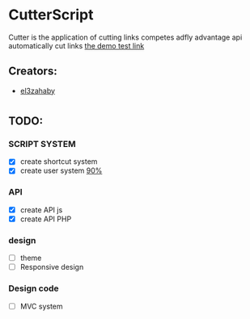 # CutterScript
 Cutter is the application of cutting links competes adfly advantage api automatically cut links
[ the demo test link ](http://cuer.esy.es/)
 
## Creators:
- [el3zahaby](https://github.com/el3zahaby)
<h1/>

## TODO:
### SCRIPT SYSTEM
- [x] create shortcut system
- [x] create user system [90%](https://github.com/el3zahaby/CutterScript/commit/70bf0035b9c7b9f4f99a0e2b8a69f1d98a870b87#commitcomment-20770159)

### API
- [x] create API js
- [x] create API PHP

### design
- [ ] theme
- [ ] Responsive design

### Design code
- [ ] MVC system
